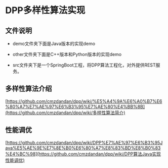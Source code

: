 # DPP多样性算法实现


## 文件说明

- demo文件夹下面是Java版本的实现demo

- other文件夹下面是C++版本和Python版本的实现demo

- src文件夹下是一个SpringBoot工程，将DPP算法工程化，对外提供REST服务。

  

## 多样性算法介绍

 [https://github.com/cmzdandan/dpp/wiki/%E5%A4%9A%E6%A0%B7%E6%80%A7%E7%AE%97%E6%B3%95%E7%AE%80%E4%BB%8B](https://github.com/cmzdandan/dpp/wiki/多样性算法简介) 



## 性能调优

 [https://github.com/cmzdandan/dpp/wiki/DPP%E7%AE%97%E6%B3%95Java%E5%AE%9E%E7%8E%B0%E6%80%A7%E8%83%BD%E8%B0%83%E4%BC%98](https://github.com/cmzdandan/dpp/wiki/DPP算法Java实现性能调优) 